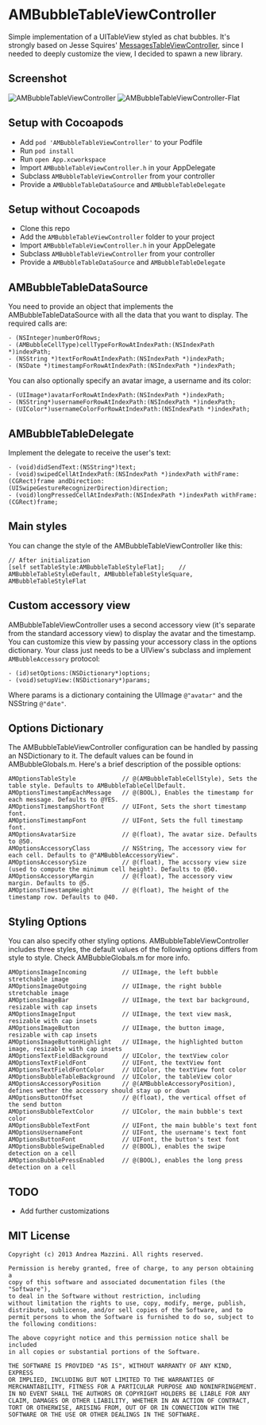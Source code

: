 AMBubbleTableViewController
==================

Simple implementation of a UITableView styled as chat bubbles. It's strongly based on Jesse Squires'  [MessagesTableViewController](https://github.com/jessesquires/MessagesTableViewController), since I needed to deeply customize the view, I decided to spawn a new library.  

Screenshot
--------------------
![AMBubbleTableViewController](http://www.eflatgames.com/github/AMBubbleTableView.png)
![AMBubbleTableViewController-Flat](http://www.eflatgames.com/github/AMBubbleTableView2.png)

Setup with Cocoapods
--------------------
* Add ```pod 'AMBubbleTableViewController'``` to your Podfile
* Run ```pod install```
* Run ```open App.xcworkspace```
* Import ```AMBubbleTableViewController.h``` in your AppDelegate
* Subclass ```AMBubbleTableViewController``` from your controller
* Provide a ```AMBubbleTableDataSource``` and ```AMBubbleTableDelegate```

Setup without Cocoapods
--------------------
* Clone this repo
* Add the ```AMBubbleTableViewController``` folder to your project
* Import ```AMBubbleTableViewController.h``` in your AppDelegate
* Subclass ```AMBubbleTableViewController``` from your controller
* Provide a ```AMBubbleTableDataSource``` and ```AMBubbleTableDelegate```

AMBubbleTableDataSource
--------------------
You need to provide an object that implements the AMBubbleTableDataSource with all the data that you want to display. The required calls are:

```objc
- (NSInteger)numberOfRows;
- (AMBubbleCellType)cellTypeForRowAtIndexPath:(NSIndexPath *)indexPath;
- (NSString *)textForRowAtIndexPath:(NSIndexPath *)indexPath;
- (NSDate *)timestampForRowAtIndexPath:(NSIndexPath *)indexPath;
```

You can also optionally specify an avatar image, a username and its color:

```objc
- (UIImage*)avatarForRowAtIndexPath:(NSIndexPath *)indexPath;
- (NSString*)usernameForRowAtIndexPath:(NSIndexPath *)indexPath;
- (UIColor*)usernameColorForRowAtIndexPath:(NSIndexPath *)indexPath;
```

AMBubbleTableDelegate
--------------------
Implement the delegate to receive the user's text:

```objc
- (void)didSendText:(NSString*)text;
- (void)swipedCellAtIndexPath:(NSIndexPath *)indexPath withFrame:(CGRect)frame andDirection:(UISwipeGestureRecognizerDirection)direction;
- (void)longPressedCellAtIndexPath:(NSIndexPath *)indexPath withFrame:(CGRect)frame;
```

Main styles
--------------------
You can change the style of the AMBubbleTableViewController like this:
```objc
// After initialization
[self setTableStyle:AMBubbleTableStyleFlat];    // AMBubbleTableStyleDefault, AMBubbleTableStyleSquare, AMBubbleTableStyleFlat
```

Custom accessory view
--------------------
AMBubbleTableViewController uses a second accessory view (it's separate from the standard accessory view) to display the avatar and the timestamp. You can customize this view by passing your accessory class in the options dictionary. Your class just needs to be a UIView's subclass and implement ```AMBubbleAccessory``` protocol:

```objc
- (id)setOptions:(NSDictionary*)options;
- (void)setupView:(NSDictionary*)params;
```

Where params is a dictionary containing the UIImage ```@"avatar"``` and the NSString ```@"date"```.

Options Dictionary
--------------------
The AMBubbleTableViewController configuration can be handled by passing an NSDictionary to it. The default values can be found in  AMBubbleGlobals.m. Here's a brief description of the possible options:

```objc
AMOptionsTableStyle             // @(AMBubbleTableCellStyle), Sets the table style. Defaults to AMBubbleTableCellDefault.
AMOptionsTimestampEachMessage   // @(BOOL), Enables the timestamp for each message. Defaults to @YES.
AMOptionsTimestampShortFont     // UIFont, Sets the short timestamp font. 
AMOptionsTimestampFont          // UIFont, Sets the full timestamp font.
AMOptionsAvatarSize             // @(float), The avatar size. Defaults to @50.
AMOptionsAccessoryClass         // NSString, The accessory view for each cell. Defaults to @"AMBubbleAccessoryView".
AMOptionsAccessorySize          // @(float), The accssory view size (used to compute the minimum cell height). Defaults to @50.
AMOptionsAccessoryMargin        // @(float), The accessory view margin. Defaults to @5.
AMOptionsTimestampHeight        // @(float), The height of the timestamp row. Defaults to @40.
```

Styling Options
--------------------
You can also specify other styling options. AMBubbleTableViewController includes three styles, the default values of the following options differs from style to style. Check AMBubbleGlobals.m for more info.

```objc
AMOptionsImageIncoming          // UIImage, the left bubble stretchable image
AMOptionsImageOutgoing          // UIImage, the right bubble stretchable image
AMOptionsImageBar               // UIImage, the text bar background, resizable with cap insets
AMOptionsImageInput             // UIImage, the text view mask, resizable with cap insets
AMOptionsImageButton            // UIImage, the button image, resizable with cap insets
AMOptionsImageButtonHighlight   // UIImage, the highlighted button image, resizable with cap insets
AMOptionsTextFieldBackground    // UIColor, the textView color
AMOptionsTextFieldFont          // UIFont, the textView font
AMOptionsTextFieldFontColor     // UIColor, the textView font color
AMOptionsBubbleTableBackground  // UIColor, the tableView color
AMOptionsAccessoryPosition      // @(AMBubbleAccessoryPosition), defines wether the accessory should stay up or down
AMOptionsButtonOffset           // @(float), the vertical offset of the send button
AMOptionsBubbleTextColor        // UIColor, the main bubble's text color
AMOptionsBubbleTextFont         // UIFont, the main bubble's text font
AMOptionsUsernameFont           // UIFont, the username's text font
AMOptionsButtonFont             // UIFont, the button's text font
AMOptionsBubbleSwipeEnabled     // @(BOOL), enables the swipe detection on a cell
AMOptionsBubblePressEnabled     // @(BOOL), enables the long press detection on a cell
```

TODO
--------------------
* Add further customizations

MIT License
--------------------
	Copyright (c) 2013 Andrea Mazzini. All rights reserved.

	Permission is hereby granted, free of charge, to any person obtaining a
	copy of this software and associated documentation files (the "Software"),
	to deal in the Software without restriction, including
	without limitation the rights to use, copy, modify, merge, publish,
	distribute, sublicense, and/or sell copies of the Software, and to
	permit persons to whom the Software is furnished to do so, subject to
	the following conditions:

	The above copyright notice and this permission notice shall be included
	in all copies or substantial portions of the Software.

	THE SOFTWARE IS PROVIDED "AS IS", WITHOUT WARRANTY OF ANY KIND, EXPRESS
	OR IMPLIED, INCLUDING BUT NOT LIMITED TO THE WARRANTIES OF
	MERCHANTABILITY, FITNESS FOR A PARTICULAR PURPOSE AND NONINFRINGEMENT.
	IN NO EVENT SHALL THE AUTHORS OR COPYRIGHT HOLDERS BE LIABLE FOR ANY
	CLAIM, DAMAGES OR OTHER LIABILITY, WHETHER IN AN ACTION OF CONTRACT,
	TORT OR OTHERWISE, ARISING FROM, OUT OF OR IN CONNECTION WITH THE
	SOFTWARE OR THE USE OR OTHER DEALINGS IN THE SOFTWARE.